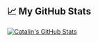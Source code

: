 ## &#x1f4c8; My GitHub Stats

<a href="https://github.com/radenvodka/radenvodka">
  <img align="center" src="https://github-readme-stats.vercel.app/api?username=radenvodka&show_icons=true&line_height=27&count_private=true&title_color=ffffff&text_color=c9cacc&icon_color=2bbc8a&bg_color=1d1f21" alt="Catalin's GitHub Stats" />
</a>
